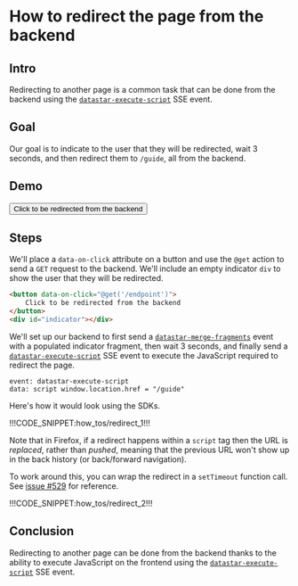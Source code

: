 # How to redirect the page from the backend

## Intro

Redirecting to another page is a common task that can be done from the backend using the [`datastar-execute-script`](/reference/sse_events#datastar-execute-script) SSE event.

## Goal

Our goal is to indicate to the user that they will be redirected, wait 3 seconds, and then redirect them to `/guide`, all from the backend.

## Demo

<button data-on-click="@get('/how_tos/redirect/data')" class="btn btn-primary font-bold">
Click to be redirected from the backend
</button>
<br/>
<span id="indicator" class="text-primary font-bold"></span>

## Steps

We'll place a `data-on-click` attribute on a button and use the `@get` action to send a `GET` request to the backend. We'll include an empty indicator `div` to show the user that they will be redirected.

```html
<button data-on-click="@get('/endpoint')">
    Click to be redirected from the backend
</button>
<div id="indicator"></div>
```

We'll set up our backend to first send a [`datastar-merge-fragments`](/reference/sse_events#datastar-merge-fragments) event with a populated indicator fragment, then wait 3 seconds, and finally send a [`datastar-execute-script`](/reference/sse_events#datastar-execute-script) SSE event to execute the JavaScript required to redirect the page.

```
event: datastar-execute-script
data: script window.location.href = "/guide"
```

Here's how it would look using the SDKs.

!!!CODE_SNIPPET:how_tos/redirect_1!!!

Note that in Firefox, if a redirect happens within a `script` tag then the URL is _replaced_, rather than _pushed_, meaning that the previous URL won't show up in the back history (or back/forward navigation).

To work around this, you can wrap the redirect in a `setTimeout` function call. See [issue #529](https://github.com/starfederation/datastar/issues/529) for reference.

!!!CODE_SNIPPET:how_tos/redirect_2!!!

## Conclusion

Redirecting to another page can be done from the backend thanks to the ability to execute JavaScript on the frontend using the [`datastar-execute-script`](/reference/sse_events#datastar-execute-script) SSE event.
